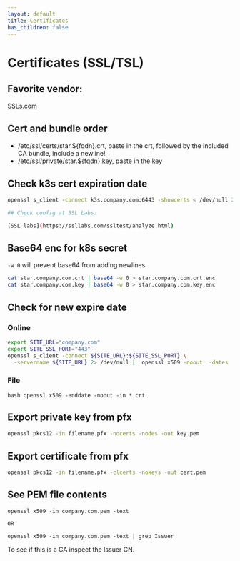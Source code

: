 ```yaml
---
layout: default
title: Certificates
has_children: false
---
```


# Certificates (SSL/TSL)

## Favorite vendor:

[SSLs.com](https://ssls.sjv.io/vNzVeW)

## Cert and bundle order

* /etc/ssl/certs/star.${fqdn}.crt, paste in the crt, followed by the included CA bundle, include a newline!
* /etc/ssl/private/star.${fqdn}.key, paste in the key

## Check k3s cert expiration date

```bash
openssl s_client -connect k3s.company.com:6443 -showcerts < /dev/null 2>&1 | openssl x509 -noout -enddate

## Check config at SSL Labs:

[SSL labs](https://ssllabs.com/ssltest/analyze.html)
```

## Base64 enc for k8s secret

`-w 0` will prevent base64 from adding newlines

```bash
cat star.company.com.crt | base64 -w 0 > star.company.com.crt.enc
cat star.company.com.key | base64 -w 0 > star.company.com.key.enc
```

## Check for new expire date

### Online

```bash
export SITE_URL="company.com"
export SITE_SSL_PORT="443"
openssl s_client -connect ${SITE_URL}:${SITE_SSL_PORT} \
  -servername ${SITE_URL} 2> /dev/null |  openssl x509 -noout  -dates
```

### File

```bash openssl x509 -enddate -noout -in *.crt```

## Export private key from pfx

```bash
openssl pkcs12 -in filename.pfx -nocerts -nodes -out key.pem
```

## Export certificate from pfx


```bash
openssl pkcs12 -in filename.pfx -clcerts -nokeys -out cert.pem
```


## See PEM file contents

```bah
openssl x509 -in company.com.pem -text

OR

openssl x509 -in company.com.pem -text | grep Issuer
```

To see if this is a CA inspect the Issuer CN.





